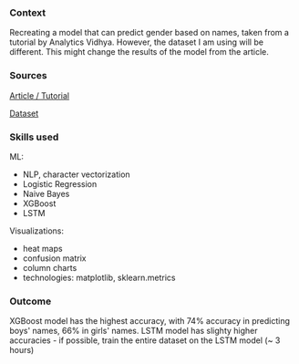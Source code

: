 ### Context ### 
Recreating a model that can predict gender based on names, taken from a tutorial by Analytics Vidhya. 
However, the dataset I am using will be different. This might change the results of the model from the article.

### Sources ### 
[Article / Tutorial](https://www.analyticsvidhya.com/blog/2023/03/name-based-gender-identification-using-nlp-and-python/)

[Dataset](https://data.world/howarder/gender-by-name)

### Skills used ### 
ML: 
- NLP, character vectorization 
- Logistic Regression
- Naive Bayes
- XGBoost
- LSTM 

Visualizations:
- heat maps
- confusion matrix
- column charts 
- technologies: matplotlib, sklearn.metrics

### Outcome ### 
XGBoost model has the highest accuracy, with 74% accuracy in predicting boys' names, 66% in girls' names. LSTM model has slighty higher accuracies - if possible, train the entire dataset on the LSTM model (~ 3 hours)

